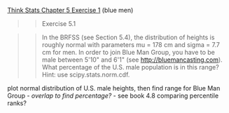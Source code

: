 [Think Stats Chapter 5 Exercise 1](http://greenteapress.com/thinkstats2/html/thinkstats2006.html#toc50) (blue men)

>> Exercise 5.1 

>> In the BRFSS (see Section 5.4), the distribution of heights is
roughly normal with parameters mu = 178 cm and sigma = 7.7 cm for men. In order to join Blue Man Group, you have to be male between 5'10" and 6'1" (see http://bluemancasting.com). What percentage of the U.S. male population is in this range? Hint: use scipy.stats.norm.cdf.

plot normal distribution of U.S. male heights, then find range for Blue Man Group - *overlap to find percentage?* - see book 4.8 comparing percentile ranks?
